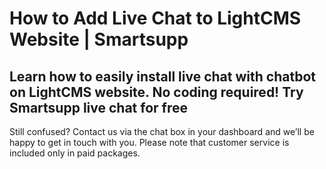 # How to Add Live Chat to LightCMS Website | Smartsupp
## Learn how to easily install live chat with chatbot on LightCMS website. No coding required! Try Smartsupp live chat for free
Still confused? Contact us via the chat box in your dashboard and we’ll be happy to get in touch with you. Please note that customer service is included only in paid packages.

